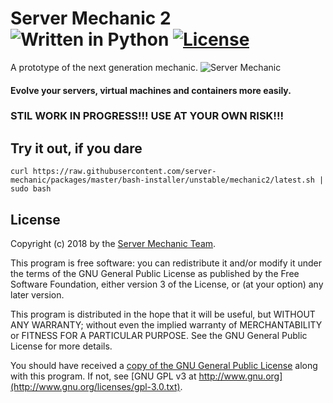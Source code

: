 # Server Mechanic 2 ![Written in Python](https://img.shields.io/badge/python-2.7,%203.2,%203.3,%203.4,%203.5-blue.svg) [![License](https://img.shields.io/badge/License-GPL%203-yellow.svg)](http://www.gnu.org/licenses/)

A prototype of the next generation mechanic.
![Server Mechanic](https://server-mechanic.github.io/images/mechanic_small.png "Server Mechanic")

#### Evolve your servers, virtual machines and containers more easily.

### STIL WORK IN PROGRESS!!! USE AT YOUR OWN RISK!!!

## Try it out, if you dare
```
curl https://raw.githubusercontent.com/server-mechanic/packages/master/bash-installer/unstable/mechanic2/latest.sh | sudo bash
```

## License

Copyright (c) 2018 by the [Server Mechanic Team](https://github.com/orgs/server-mechanic/people).

This program is free software: you can redistribute it and/or modify
it under the terms of the GNU General Public License as published by
the Free Software Foundation, either version 3 of the License, or
(at your option) any later version.

This program is distributed in the hope that it will be useful,
but WITHOUT ANY WARRANTY; without even the implied warranty of
MERCHANTABILITY or FITNESS FOR A PARTICULAR PURPOSE.  See the
GNU General Public License for more details.

You should have received a [copy of the GNU General Public License](license)
along with this program.  If not, see [GNU GPL v3 at http://www.gnu.org](http://www.gnu.org/licenses/gpl-3.0.txt).
